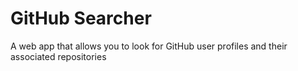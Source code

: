 # GitHub Searcher
A web app that allows you to look for GitHub user profiles and their associated repositories
